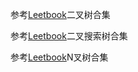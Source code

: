 参考[Leetbook](https://leetcode.cn/leetbook/detail/data-structure-binary-tree/)二叉树合集

参考[Leetbook](https://leetcode.cn/leetbook/detail/introduction-to-data-structure-binary-search-tree/)二叉搜索树合集

参考[Leetbook](https://leetcode.cn/leetbook/detail/n-ary-tree/)N叉树合集